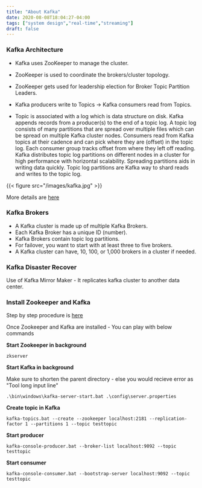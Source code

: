```yaml
---
title: "About Kafka"
date: 2020-08-08T18:04:27-04:00
tags: ["system design","real-time","streaming"]
draft: false
---
```


### Kafka Architecture 

- Kafka uses ZooKeeper to manage the cluster. 
- ZooKeeper is used to coordinate the brokers/cluster topology. 
- ZooKeeper gets used for leadership election for Broker Topic Partition Leaders.

- Kafka producers write to Topics -> Kafka consumers read from Topics. 

- Topic is associated with a log which is data structure on disk. Kafka appends records from a producer(s) to the end of a topic log. A topic log consists of many partitions that are spread over multiple files which can be spread on multiple Kafka cluster nodes. Consumers read from Kafka topics at their cadence and can pick where they are (offset) in the topic log. Each consumer group tracks offset from where they left off reading. Kafka distributes topic log partitions on different nodes in a cluster for high performance with horizontal scalability. Spreading partitions aids in writing data quickly. Topic log partitions are Kafka way to shard reads and writes to the topic log. 


{{< figure src="/images/kafka.jpg" >}}

More details are [here](http://cloudurable.com/blog/kafka-architecture/index.html)

### Kafka Brokers
- A Kafka cluster is made up of multiple Kafka Brokers. 
- Each Kafka Broker has a unique ID (number). 
- Kafka Brokers contain topic log partitions. 
- For failover, you want to start with at least three to five brokers. 
- A Kafka cluster can have, 10, 100, or 1,000 brokers in a cluster if needed.

### Kafka Disaster Recover 

Use of Kafka Mirror Maker - It replicates kafka cluster to another data center.

### Install Zookeeper and Kafka 
Step by step procedure is [here](https://dzone.com/articles/running-apache-kafka-on-windows-os)

Once Zookeeper and Kafka are installed - You can play with below commands

**Start Zookeeper in background**
```
zkserver
```

**Start Kafka in background**

Make sure to shorten the parent directory - else you would recieve error as "Tool long input line"
```
.\bin\windows\kafka-server-start.bat .\config\server.properties
```

**Create topic in Kafka**
```
kafka-topics.bat --create --zookeeper localhost:2181 --replication-factor 1 --partitions 1 --topic testtopic
```

**Start producer**
```
kafka-console-producer.bat --broker-list localhost:9092 --topic testtopic
```

**Start consumer**
```
kafka-console-consumer.bat --bootstrap-server localhost:9092 --topic testtopic
```
